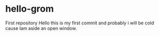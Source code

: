 # hello-grom
First repository
Hello this is my first commit and probably i will be cold cause Iam aside an open window.
